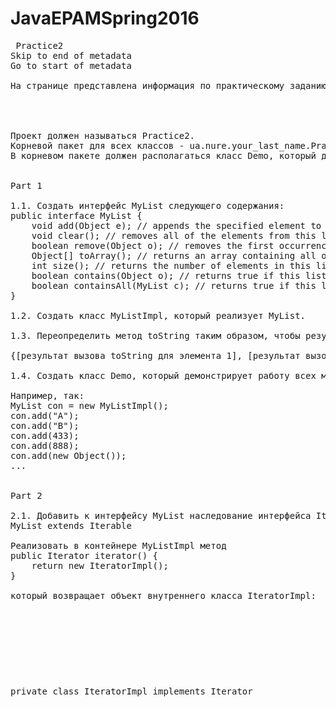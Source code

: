 # JavaEPAMSpring2016
<pre>
 Practice2
Skip to end of metadata
Go to start of metadata

На странице представлена информация по практическому заданию №2

 
	

Проект должен называться Practice2.
Корневой пакет для всех классов - ua.nure.your_last_name.Practice2.
В корневом пакете должен располагаться класс Demo, который демонстрирует работу всех частей. 

 
Part 1

1.1. Создать интерфейс MyList следующего содержания:
public interface MyList {
    void add(Object e); // appends the specified element to the end of this list 
    void clear(); // removes all of the elements from this list
    boolean remove(Object o); // removes the first occurrence of the specified element from this list
    Object[] toArray(); // returns an array containing all of the elements in this list in proper sequence
    int size(); // returns the number of elements in this list
    boolean contains(Object o); // returns true if this list contains the specified element.
    boolean containsAll(MyList c); // returns true if this list contains all of the elements of the specified list
}

1.2. Создать класс MyListImpl, который реализует MyList.

1.3. Переопределить метод toString таким образом, чтобы результат выводился в виде:

{[результат вызова toString для элемента 1], [результат вызова toString для элемента 2], ... }

1.4. Создать класс Demo, который демонстрирует работу всех методов контейнера. Контейнер заполнять объектами строками, обертками для чисел и т.п.

Например, так:
MyList con = new MyListImpl();
con.add("A");
con.add("B");
con.add(433);
con.add(888);
con.add(new Object());
...

 
Part 2

2.1. Добавить к интерфейсу MyList наследование интерфейса Iterable<Object> (java.lang.Iterable).
MyList extends Iterable<Object>

Реализовать в контейнере MyListImpl метод
public Iterator<Object> iterator() {
    return new IteratorImpl();
}

который возвращает объект внутреннего класса IteratorImpl:
private class IteratorImpl implements Iterator<Object> {
    public boolean hasNext() { // returns true if the iteration has more elements
        // ...
    }
 
    public Object next() { // returns the next element in the iteration
        // ...
    }
      
    public void remove() { // removes from the underlying collection the last element returned by this iterator
        // ...
    }        
}

Алгоритм в методе remove может быть следующим:

ЕСЛИ ПЕРЕД ВЫЗОВОМ remove НЕ БЫЛ ВЫЗВАН МЕТОД next
ИЛИ ПЕРЕД ВЫЗОВОМ remove БЫЛ ВЫЗВАН remove (повторный вызов remove)
    ТО ВЫБРОСИТЬ ИСКЛЮЧЕНИЕ (так и вставить в код): throw new IllegalStateException();
В ДАННОМ МЕСТЕ ОПРЕДЕЛИТЬ И УДАЛИТЬ СООТВЕТСТВУЮЩИЙ ЭЛЕМЕНТ

 

2.2. Продемонстрировать работу итератора с помощью циклов while и for each:
MyListImpl con = new MyListImpl();
// ...
          
for (Object o : con) {
    System.out.println(o);
}
          
Iterator<Object> it = con.iterator();
while (it.hasNext())
    System.out.println(it.next());

 
Part 3

3.1. Определить интерфейс ListIterator:
interface ListIterator extends Iterator<Object> { // java.util.Iterator
    boolean hasPrevious(); // returns true if this list iterator has more elements when traversing the list in the reverse direction
    Object previous(); // returns the previous element in the list and moves the cursor position backwards
    void set(Object e); // replaces the last element returned by next or previous with the specified element 
    void remove(); // removes from the list the last element that was returned by next or previous
}

Методы set/remove могут быть вызваны только после next/previous. Повторный вызов (подряд) set/remove влечет выброс исключения IllegalStateException (см. п. 2.1.)

3.2. Создать интерфейс ListIterable:
interface ListIterable {
    ListIterator listIterator();
}

3.3. Добавить к классу MyListImpl реализацию интерфейса ListIterable:
class MyListImpl implements MyList, ListIterable {...}

3.4. Добавить в класс MyListImpl метод
public ListIterator listIterator() {
    return new ListIteratorImpl();
}

который возвращает объект внутреннего класса ListIteratorImpl:
private class ListIteratorImpl extends IteratorImpl implements ListIterator {
    // IMPLEMENT ALL METHODS HERE!!!
}

3.5. Продемонстрировать работу итератора ListIterator.
</pre>
